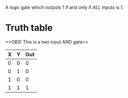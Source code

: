 A logic gate which outputs 1 if and only if *ALL* inputs is 1.

# Truth table
==OBS! This is a two input AND gate==

| X | Y | Out |
| - | - | --- |
| 0 | 0 | 0 |
| 0 | 1 | 0 |
| 1 | 0 | 0 |
| 1 | 1 | 1 |